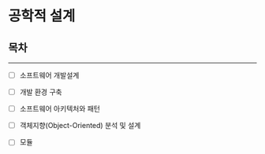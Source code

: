 # 공학적 설계

## 목차
- - -

* [ ] 소프트웨어 개발설계

* [ ] 개발 환경 구축

* [ ] 소프트웨어 아키텍처와 패턴

* [ ] 객체지향(Object-Oriented) 분석 및 설계

* [ ] 모듈

